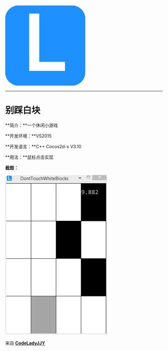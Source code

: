 [![logo](/logo.png)](http://www.codelady.space)

----------

# 别踩白块

**简介：**一个休闲小游戏

**开发环境：**VS2015

**开发语言：**C++ Cocos2d-x V3.10

**用法：**鼠标点击实现

**截图：**

![别踩白块](/DontTouchWhiteBlocks.png)

来自 **[CodeLadyJJY](http://www.codelady.space)**